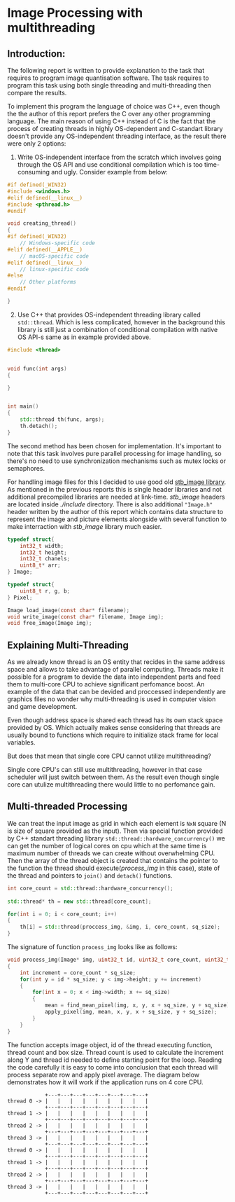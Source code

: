 
# Image Processing with multithreading #

## Introduction: ##

The following report is written to provide explanation to the task that requires to program image quantisation software. The task requires to program this task using both single threading and multi-threading then compare the results.

To implement this program the language of choice was C++, even though the the author of this report prefers the C over any other programming language. The main reason of using C++ instead of C is the fact that the process of creating threads in highly OS-dependent and C-standart library doesn't provide any OS-independent threading interface, as the result there were only 2 options:

1. Write OS-independent interface from the scratch which involves going through the OS API and use conditional compilation which is too time-consuming and ugly. Consider example from below:

```C
#if defined(_WIN32)
#include <windows.h> 
#elif defined(__linux__)
#include <pthread.h>
#endif

void creating_thread()
{
#if defined(_WIN32)
    // Windows-specific code
#elif defined(__APPLE__)
    // macOS-specific code
#elif defined(__linux__)
    // linux-specific code
#else
    // Other platforms
#endif

}

```

2. Use C++ that provides OS-independent threading library called `std::thread`. Which is less complicated, however in the background this library is still just a combination of conditional compilation with native OS API-s same as in example provided above.


```C++
#include <thread>


void func(int args)
{

}


int main()
{
    std::thread th(func, args);
    th.detach();
}

```

The second method has been chosen for implementation. It's important to note that this task involves pure parallel processing for image handling, so there's no need to use synchronization mechanisms such as mutex locks or semaphores.

For handling image files for this I decided to use good old [stb_image library](https://github.com/nothings/stb). As mentioned in the previous reports this is single header libraries and not additional precompiled libraries are needed at link-time. *stb_image* headers are located inside *./include* directory. There is also additional `"Image.h"` header written by the author of this report which contains data structure to represent the image and picture elements alongside with several function to make interraction with *stb_image* library much easier.


```C
typedef struct{
    int32_t width;
    int32_t height;
    int32_t chanels;
    uint8_t* arr;
} Image;

typedef struct{
    uint8_t r, g, b;
} Pixel;

Image load_image(const char* filename);
void write_image(const char* filename, Image img);
void free_image(Image img);
```


## Explaining Multi-Threading ##

As we already know thread is an OS entity that recides in the same address space and allows to take advantage of parallel computing. Threads make it possible for a program to devide the data into independent parts and feed them to multi-core CPU to achieve significant perfomance boost. An example of the data that can be devided and proccessed independently are graphics files no wonder why multi-threading is used in computer vision and game development.

Even though address space is shared each thread has its own stack space provided by OS. Which actually makes sense considering that threads are usually bound to functions which require to initialize stack frame for local variables.  

But does that mean that single core CPU cannot utilize multithreading?

Single core CPU's can still use multithreading, however in that case scheduler will just switch between them. As the result even though single core can utulize multithreading there would little to no perfomance gain.


## Multi-threaded Processing ##

We can treat the input image as grid in which each element is `NxN` square (N is size of square provided as the input). Then via special function provided by C++ standart threading library `std::thread::hardware_concurrency()` we can get the number of logical cores on cpu which at the same time is maximum number of threads we can create without overwhelming CPU. Then the array of the thread object is created that contains the pointer to the function the thread should execute(*process_img* in this case), state of the thread and pointers to `join()` and `detach()` functions. 

```C++
int core_count = std::thread::hardware_concurrency();
    
std::thread* th = new std::thread[core_count];

for(int i = 0; i < core_count; i++)
{
    th[i] = std::thread(proccess_img, &img, i, core_count, sq_size);
}
```

The signature of function `process_img` looks like as follows:

```C
void process_img(Image* img, uint32_t id, uint32_t core_count, uint32_t sq_size)
{
    int increment = core_count * sq_size;
    for(int y = id * sq_size; y < img->height; y += increment)
    {
        for(int x = 0; x < img->width; x += sq_size)
        {
            mean = find_mean_pixel(img, x, y, x + sq_size, y + sq_size);
            apply_pixel(img, mean, x, y, x + sq_size, y + sq_size);
        }   
    }
}
```

The function accepts image object, id of the thread executing function, thread count and box size. Thread count is used to calculate the increment along Y and thread id needed to define starting point for the loop. Reading the code carefully it is easy to come into conclusion that each thread will process separate row and apply pixel average. The diagram below demonstrates how it will work if the application runs on 4 core CPU. 

```
            +---+---+---+---+---+---+---+---+
thread 0 -> |   |   |   |   |   |   |   |   |
            +---+---+---+---+---+---+---+---+
thread 1 -> |   |   |   |   |   |   |   |   |
            +---+---+---+---+---+---+---+---+
thread 2 -> |   |   |   |   |   |   |   |   |
            +---+---+---+---+---+---+---+---+
thread 3 -> |   |   |   |   |   |   |   |   |
            +---+---+---+---+---+---+---+---+
thread 0 -> |   |   |   |   |   |   |   |   |
            +---+---+---+---+---+---+---+---+
thread 1 -> |   |   |   |   |   |   |   |   |
            +---+---+---+---+---+---+---+---+
thread 2 -> |   |   |   |   |   |   |   |   |
            +---+---+---+---+---+---+---+---+
thread 3 -> |   |   |   |   |   |   |   |   |
            +---+---+---+---+---+---+---+---+

```

